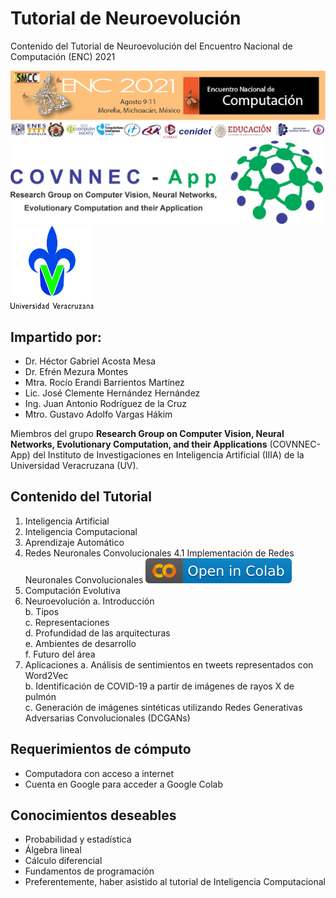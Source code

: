 # **Tutorial de Neuroevolución**

Contenido del Tutorial de Neuroevolución del Encuentro Nacional de Computación (ENC) 2021

![ENC](ENC.png)           <img src="LogoCOVNNECApp.png" width ="500" height="132.97">   <img src="LogoUV.jpg" width ="132.97" height="132.97">

## **Impartido por:**

* Dr. Héctor Gabriel Acosta Mesa
* Dr. Efrén Mezura Montes
* Mtra. Rocío Erandi Barrientos Martínez
* Lic. José Clemente Hernández Hernández
* Ing. Juan Antonio Rodríguez de la Cruz
* Mtro. Gustavo Adolfo Vargas Hákim

Miembros del grupo **Research Group on Computer Vision, Neural Networks, Evolutionary Computation, and their Applications** (COVNNEC-App) del Instituto de Investigaciones en Inteligencia Artificial (IIIA) de la Universidad Veracruzana (UV).

## **Contenido del Tutorial**

1. Inteligencia Artificial
2. Inteligencia Computacional
3. Aprendizaje Automático
4. Redes Neuronales Convolucionales
  4.1 Implementación de Redes Neuronales Convolucionales [<img src = "badgecolab.svg">](https://githubtocolab.com/GustavoVargasHakim/ENC2021-Neuroevolucion/blob/main/cnn_neuroevolution.ipynb)
5. Computación Evolutiva
6. Neuroevolución
  a. Introducción  
  b. Tipos  
  c. Representaciones  
  d. Profundidad de las arquitecturas  
  e. Ambientes de desarrollo  
  f. Futuro del área  
7. Aplicaciones
  a. Análisis de sentimientos en tweets representados con Word2Vec  
  b. Identificación de COVID-19 a partir de imágenes de rayos X de pulmón  
  c. Generación de imágenes sintéticas utilizando Redes Generativas Adversarias Convolucionales (DCGANs)  

## **Requerimientos de cómputo**

* Computadora con acceso a internet
* Cuenta en Google para acceder a Google Colab

## **Conocimientos deseables**

* Probabilidad y estadística
* Álgebra lineal
* Cálculo diferencial
* Fundamentos de programación
* Preferentemente, haber asistido al tutorial de Inteligencia Computacional
